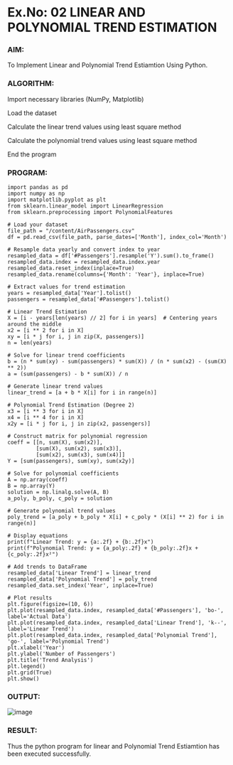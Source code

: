 # Ex.No: 02 LINEAR AND POLYNOMIAL TREND ESTIMATION

### AIM:
To Implement Linear and Polynomial Trend Estiamtion Using Python.

### ALGORITHM:
Import necessary libraries (NumPy, Matplotlib)

Load the dataset

Calculate the linear trend values using least square method

Calculate the polynomial trend values using least square method

End the program
### PROGRAM:
```
import pandas as pd
import numpy as np
import matplotlib.pyplot as plt
from sklearn.linear_model import LinearRegression
from sklearn.preprocessing import PolynomialFeatures

# Load your dataset
file_path = "/content/AirPassengers.csv"
df = pd.read_csv(file_path, parse_dates=['Month'], index_col='Month')

# Resample data yearly and convert index to year
resampled_data = df['#Passengers'].resample('Y').sum().to_frame()
resampled_data.index = resampled_data.index.year
resampled_data.reset_index(inplace=True)
resampled_data.rename(columns={'Month': 'Year'}, inplace=True)

# Extract values for trend estimation
years = resampled_data['Year'].tolist()
passengers = resampled_data['#Passengers'].tolist()

# Linear Trend Estimation
X = [i - years[len(years) // 2] for i in years]  # Centering years around the middle
x2 = [i ** 2 for i in X]
xy = [i * j for i, j in zip(X, passengers)]
n = len(years)

# Solve for linear trend coefficients
b = (n * sum(xy) - sum(passengers) * sum(X)) / (n * sum(x2) - (sum(X) ** 2))
a = (sum(passengers) - b * sum(X)) / n

# Generate linear trend values
linear_trend = [a + b * X[i] for i in range(n)]

# Polynomial Trend Estimation (Degree 2)
x3 = [i ** 3 for i in X]
x4 = [i ** 4 for i in X]
x2y = [i * j for i, j in zip(x2, passengers)]

# Construct matrix for polynomial regression
coeff = [[n, sum(X), sum(x2)],
         [sum(X), sum(x2), sum(x3)],
         [sum(x2), sum(x3), sum(x4)]]
Y = [sum(passengers), sum(xy), sum(x2y)]

# Solve for polynomial coefficients
A = np.array(coeff)
B = np.array(Y)
solution = np.linalg.solve(A, B)
a_poly, b_poly, c_poly = solution

# Generate polynomial trend values
poly_trend = [a_poly + b_poly * X[i] + c_poly * (X[i] ** 2) for i in range(n)]

# Display equations
print(f"Linear Trend: y = {a:.2f} + {b:.2f}x")
print(f"Polynomial Trend: y = {a_poly:.2f} + {b_poly:.2f}x + {c_poly:.2f}x²")

# Add trends to DataFrame
resampled_data['Linear Trend'] = linear_trend
resampled_data['Polynomial Trend'] = poly_trend
resampled_data.set_index('Year', inplace=True)

# Plot results
plt.figure(figsize=(10, 6))
plt.plot(resampled_data.index, resampled_data['#Passengers'], 'bo-', label='Actual Data')
plt.plot(resampled_data.index, resampled_data['Linear Trend'], 'k--', label='Linear Trend')
plt.plot(resampled_data.index, resampled_data['Polynomial Trend'], 'go-', label='Polynomial Trend')
plt.xlabel('Year')
plt.ylabel('Number of Passengers')
plt.title('Trend Analysis')
plt.legend()
plt.grid(True)
plt.show()
```
### OUTPUT:

![image](https://github.com/user-attachments/assets/3f3582ee-00e9-4b4e-aea8-07cd7c97ad26)


### RESULT:
Thus the python program for linear and Polynomial Trend Estiamtion has been executed successfully.
